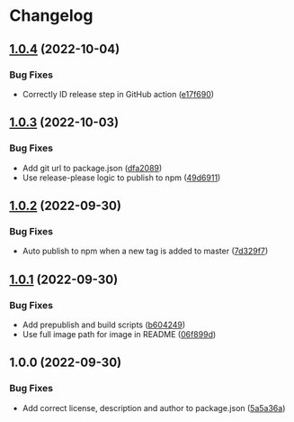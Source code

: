 # Changelog

## [1.0.4](https://github.com/cerebruminc/detect-high-entropy-strings/compare/v1.0.3...v1.0.4) (2022-10-04)


### Bug Fixes

* Correctly ID release step in GitHub action ([e17f690](https://github.com/cerebruminc/detect-high-entropy-strings/commit/e17f690dd66d5f698cbce1949b03f1512b6d9a57))

## [1.0.3](https://github.com/cerebruminc/detect-high-entropy-strings/compare/v1.0.2...v1.0.3) (2022-10-03)


### Bug Fixes

* Add git url to package.json ([dfa2089](https://github.com/cerebruminc/detect-high-entropy-strings/commit/dfa20898dc192b50b5cf9910d89df51a50d30945))
* Use release-please logic to publish to npm ([49d6911](https://github.com/cerebruminc/detect-high-entropy-strings/commit/49d69117bd65ae214af090e248778eee88de2824))

## [1.0.2](https://github.com/cerebruminc/detect-high-entropy-strings/compare/v1.0.1...v1.0.2) (2022-09-30)


### Bug Fixes

* Auto publish to npm when a new tag is added to master ([7d329f7](https://github.com/cerebruminc/detect-high-entropy-strings/commit/7d329f790495fb5f94e977c62c04b52189632919))

## [1.0.1](https://github.com/cerebruminc/detect-high-entropy-strings/compare/v1.0.0...v1.0.1) (2022-09-30)


### Bug Fixes

* Add prepublish and build scripts ([b604249](https://github.com/cerebruminc/detect-high-entropy-strings/commit/b60424925349efcf3c718e580c7121715feebddf))
* Use full image path for image in README ([06f899d](https://github.com/cerebruminc/detect-high-entropy-strings/commit/06f899d30b528b8d3c4aa513ef5e8fe2912a7f8e))

## 1.0.0 (2022-09-30)


### Bug Fixes

* Add correct license, description and author to package.json ([5a5a36a](https://github.com/cerebruminc/detect-high-entropy-strings/commit/5a5a36afc779cb49e57a53d4be1fe0ee5859661b))
